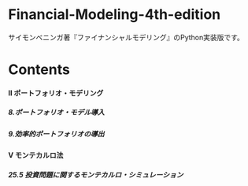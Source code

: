 # Financial-Modeling-4th-edition  

サイモンベニンガ著『ファイナンシャルモデリング』のPython実装版です。  

# Contents
#### II ポートフォリオ・モデリング  
  ##### 8.ポートフォリオ・モデル導入  
  ##### 9.効率的ポートフォリオの導出  
  
#### Ⅴ モンテカルロ法  
  ##### 25.5 投資問題に関するモンテカルロ・シミュレーション  
 
